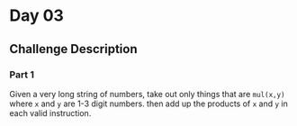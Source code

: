 # Day 03
## Challenge Description
### Part 1
Given a very long string of numbers, take out only things that are `mul(x,y)` where `x` and `y` are 1-3 digit numbers. then add up the products of `x` and `y` in each valid instruction.